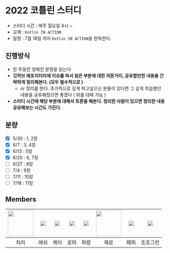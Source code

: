# 2022 코틀린 스터디

- 스터디 시간 : 매주 월요일 4시 ~
- 교재 : `Kotlin IN ACTION`
- 일정 : 7월 18일 까지 `Kotlin IN ACTION`을 완독한다.

## 진행방식

- 한 주동안 정해진 분량을 읽는다
- **깃허브 레포지터리에 이슈를 파서 읽은 부분에 대한 의문거리, 공유할만한 내용을 간략하게 정리해본다. (모두 필수적으로 )**
    - or 정리를 한다. 추가적으로 깊게 파고싶으신 분들이 있다면 그 깊게 학습했던 내용을 공유해줬으면 좋겠다 ( 위를 대체 가능 )
- **스터디 시간에 해당 부분에 대해서 토론을 해본다. 정리한 사람이 있으면 정리한 내용 공유해보는 시간도 가진다.**

## 분량

- [x] 5/30 : 1, 2장
- [x] 6/7 : 3, 4장
- [x] 6/13 : 5장
- [x] 6/20 : 6, 7장
- [ ] 6/27 : 8장
- [ ] 7/4 : 9장
- [ ] 7/11 : 10장
- [ ] 7/18 : 11장

## Members

| [<img height="80" src="https://github.com/cjlee38.png?size=80" width="80"/>](https://github.com/cjlee38) | [![](https://github.com/dongho108.png?size=80)](https://github.com/dongho108) | [![](https://github.com/kth990303.png?size=80)](https://github.com/kth990303) |[![](https://github.com/kbsat.png?size=80)](https://github.com/kbsat)  | [![](https://github.com/summerlunaa.png?size=80)](https://github.com/summerlunaa) | [<img src="https://github.com/asebn1.png" width="80">](https://github.com/asebn1) |[![](https://github.com/SuyeonChoi.png?size=80)](https://github.com/SuyeonChoi) | [![](https://github.com/jojogreen91.png?size=80)](https://github.com/jojogreen91) |  
|:-------------------------------------------------------------------------:|:-------------------------------------------------------------------------------:|:-------------------------------------------------------------------------------------:|:---------------------------------------------------------------------:|:---------------------------------------------------------------------------:|:---------------------------------------------------------------------------------:|:---:|:---:|
|                                    차리                                     |                                       애쉬                                        |                                          케이                                           |                                  로마                                   |                                     파랑                                      |                                        제로                                         | 페퍼 | 조조그린 |


